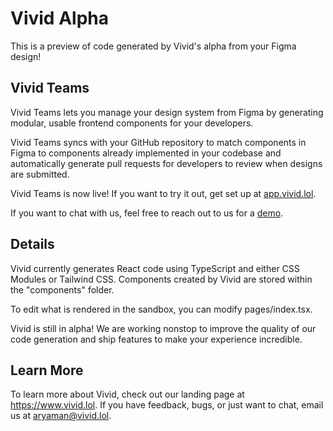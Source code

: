 # Vivid Alpha

This is a preview of code generated by Vivid's alpha from your Figma design!

## Vivid Teams

Vivid Teams lets you manage your design system from Figma by generating modular, usable frontend components for your developers.

Vivid Teams syncs with your GitHub repository to match components in Figma to components already implemented in your codebase and automatically generate pull requests for developers to review when designs are submitted.

Vivid Teams is now live! If you want to try it out, get set up at [app.vivid.lol](https://app.vivid.lol).

If you want to chat with us, feel free to reach out to us for a [demo](https://calendly.com/aryamankha/vivid-demo).

## Details

Vivid currently generates React code using TypeScript and either CSS Modules or Tailwind CSS. Components created by Vivid are stored within the "components" folder.

To edit what is rendered in the sandbox, you can modify pages/index.tsx.

Vivid is still in alpha! We are working nonstop to improve the quality of our code generation and ship features to make your experience incredible.

## Learn More

To learn more about Vivid, check out our landing page at https://www.vivid.lol. If you have feedback, bugs, or just want to chat, email us at [aryaman@vivid.lol](mailto:aryaman@vivid.lol).
